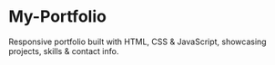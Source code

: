 # My-Portfolio
Responsive portfolio built with HTML, CSS &amp; JavaScript, showcasing projects, skills &amp; contact info.
